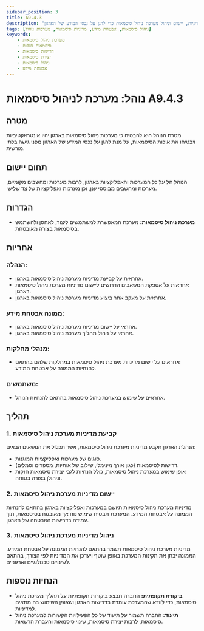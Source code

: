 ```yaml
---
sidebar_position: 3
title: A9.4.3
description: "נוהל המבטיח כי מערכות ניהול סיסמאות בארגון יהיו אינטראקטיביות ויבטיחו את איכות הסיסמאות, כולל קביעת מדיניות, יישום וניהול מערכת ניהול סיסמאות כדי להגן על נכסי המידע של הארגון."
tags: [ניהול סיסמאות, אבטחת מידע, מדיניות סיסמאות, מערכות ניהול]
keywords:
    - מערכת ניהול סיסמאות
    - סיסמאות חזקות
    - דרישות סיסמאות
    - יצירת סיסמאות
    - ניהול סיסמאות
    - אבטחת מידע
---
```



# נוהל: מערכת לניהול סיסמאות A9.4.3

## מטרה
מטרת הנוהל היא להבטיח כי מערכות ניהול סיסמאות בארגון יהיו אינטראקטיביות ויבטיחו את איכות הסיסמאות, על מנת להגן על נכסי המידע של הארגון מפני גישה בלתי מורשית.

## תחום יישום
הנוהל חל על כל המערכות והאפליקציות בארגון, לרבות מערכות ומחשבים מקומיים, מערכות ומחשבים מבוססי ענן, וכן מערכות ואפליקציות של צד שלישי.

## הגדרות
- **מערכת ניהול סיסמאות:** מערכת המאפשרת למשתמשים ליצור, לאחסן ולהשתמש בסיסמאות בצורה מאובטחת.

## אחריות
### הנהלה:
- אחראית על קביעת מדיניות מערכת ניהול סיסמאות בארגון.
- אחראית על אספקת המשאבים הדרושים ליישום מדיניות מערכת ניהול סיסמאות בארגון.
- אחראית על מעקב אחר ביצוע מדיניות מערכת ניהול סיסמאות בארגון.

### ממונה אבטחת מידע:
- אחראי על יישום מדיניות מערכת ניהול סיסמאות בארגון.
- אחראי על ניהול תהליך מערכת ניהול סיסמאות בארגון.

### מנהלי מחלקות:
- אחראים על יישום מדיניות מערכת ניהול סיסמאות במחלקות שלהם בהתאם להנחיות הממונה על אבטחת המידע.

### משתמשים:
- אחראים על שימוש במערכת ניהול סיסמאות בהתאם להנחיות הנוהל.

## תהליך
### 1. קביעת מדיניות מערכת ניהול סיסמאות
הנהלת הארגון תקבע מדיניות מערכת ניהול סיסמאות, אשר תכלול את הנושאים הבאים:
- סוגים של מערכות ואפליקציות המוגנות.
- דרישות לסיסמאות (כגון אורך מינימלי, שילוב של אותיות, מספרים וסמלים).
- אופן שימוש במערכת ניהול סיסמאות, כולל הנחיות לגבי יצירת סיסמאות חזקות וניהולן בצורה בטוחה.

### 2. יישום מדיניות מערכת ניהול סיסמאות
מדיניות מערכת ניהול סיסמאות תיושם במערכות ואפליקציות בארגון בהתאם להנחיות הממונה על אבטחת המידע. המערכת תבטיח שימוש נוח אך מאובטח בסיסמאות, תוך עמידה בדרישות האבטחה של הארגון.

### 3. ניהול מדיניות מערכת ניהול סיסמאות
מדיניות מערכת ניהול סיסמאות תשמר בהתאם להנחיות הממונה על אבטחת המידע. הממונה יבחן את תקינות המערכת באופן שוטף ויעדכן את המדיניות לפי הצורך, בהתאם לשינויים טכנולוגיים וארגוניים.

## הנחיות נוספות
- **ביקורת תקופתית:** החברה תבצע ביקורות תקופתיות על תהליך מערכת ניהול סיסמאות, כדי לוודא שהמערכת עומדת בדרישות הארגון ושאופן השימוש בה מתאים למדיניות.
- **תיעוד:** החברה תשמור על תיעוד של כל הפעילויות הקשורות למערכת ניהול סיסמאות, לרבות יצירת סיסמאות, שינוי סיסמאות והעברת הרשאות.